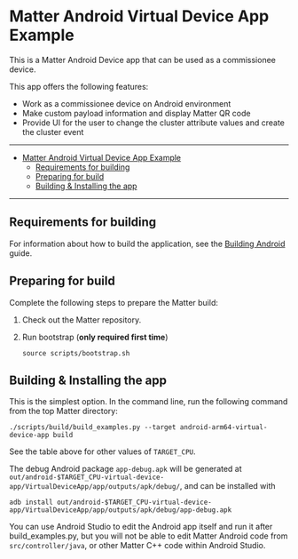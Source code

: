 # Matter Android Virtual Device App Example

This is a Matter Android Device app that can be used as a commissionee device.

This app offers the following features:

-   Work as a commissionee device on Android environment
-   Make custom payload information and display Matter QR code
-   Provide UI for the user to change the cluster attribute values and create
    the cluster event

<hr>

-   [Matter Android Virtual Device App Example](#matter-android-virtual-device-app-example)
    -   [Requirements for building](#requirements-for-building)
    -   [Preparing for build](#preparing-for-build)
    -   [Building & Installing the app](#building--installing-the-app)

<hr>

<a name="requirements"></a>

## Requirements for building

For information about how to build the application, see the
[Building Android](../../../docs/guides/android_building.md) guide.

## Preparing for build

Complete the following steps to prepare the Matter build:

1. Check out the Matter repository.

2. Run bootstrap (**only required first time**)

    ```shell
    source scripts/bootstrap.sh
    ```

<a name="building-installing"></a>

## Building & Installing the app

This is the simplest option. In the command line, run the following command from
the top Matter directory:

```shell
./scripts/build/build_examples.py --target android-arm64-virtual-device-app build
```

See the table above for other values of `TARGET_CPU`.

The debug Android package `app-debug.apk` will be generated at
`out/android-$TARGET_CPU-virtual-device-app/VirtualDeviceApp/app/outputs/apk/debug/`,
and can be installed with

```shell
adb install out/android-$TARGET_CPU-virtual-device-app/VirtualDeviceApp/app/outputs/apk/debug/app-debug.apk
```

You can use Android Studio to edit the Android app itself and run it after
build_examples.py, but you will not be able to edit Matter Android code from
`src/controller/java`, or other Matter C++ code within Android Studio.
